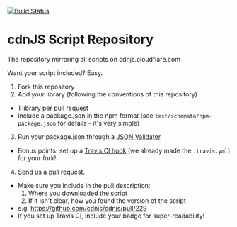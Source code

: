 <a href="http://travis-ci.org/cdnjs/cdnjs"><img src="https://secure.travis-ci.org/cdnjs/cdnjs.png" alt="Build Status" style="max-width:100%;"></a>


# cdnJS Script Repository

The repository mirroring all scripts on cdnjs.cloudflare.com

Want your script included? Easy.

1. Fork this repository
2. Add your library (following the conventions of this repository)
  * 1 library per pull request
  * include a package.json in the npm format (see `test/schemata/npm-package.json` for details - it's very simple)
3. Run your package.json through a [JSON Validator](http://jsonlint.com/)
  * Bonus points: set up a [Travis CI hook](http://about.travis-ci.org/docs/user/getting-started/) (we already made the `.travis.yml`) for your fork!
4. Send us a pull request.
  * Make sure you include in the pull description:
      1. Where you downloaded the script
      2. If it isn't clear, how you found the version of the script
  * e.g. https://github.com/cdnjs/cdnjs/pull/229
  * If you set up Travis CI, include your badge for super-readability!

<img alt="Clicky" width="1" height="1" src="//in.getclicky.com/66606907ns.gif" />